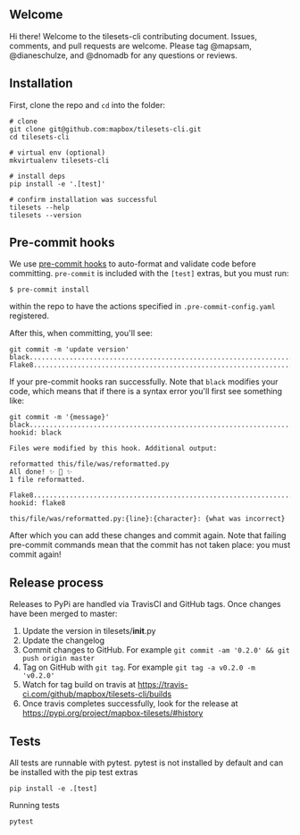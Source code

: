 ## Welcome

Hi there! Welcome to the tilesets-cli contributing document. Issues, comments, and pull requests are welcome. Please tag @mapsam, @dianeschulze, and @dnomadb for any questions or reviews.

## Installation
First, clone the repo and `cd` into the folder:
```shell
# clone
git clone git@github.com:mapbox/tilesets-cli.git
cd tilesets-cli

# virtual env (optional)
mkvirtualenv tilesets-cli

# install deps
pip install -e '.[test]'

# confirm installation was successful
tilesets --help
tilesets --version
```

## Pre-commit hooks
We use [pre-commit hooks](https://pre-commit.com/) to auto-format and validate code before committing. `pre-commit` is included with the `[test]` extras, but you must run:
```
$ pre-commit install
```
within the repo to have the actions specified in `.pre-commit-config.yaml` registered.

After this, when committing, you'll see:
```
git commit -m 'update version'
black....................................................................Passed
Flake8...................................................................Passed
```
If your pre-commit hooks ran successfully. Note that `black` modifies your code, which means that if there is a syntax error you'll first see something like:
```
git commit -m '{message}'
black....................................................................Failed
hookid: black

Files were modified by this hook. Additional output:

reformatted this/file/was/reformatted.py
All done! ✨ 🍰 ✨
1 file reformatted.

Flake8...................................................................Failed
hookid: flake8

this/file/was/reformatted.py:{line}:{character}: {what was incorrect}
```
After which you can add these changes and commit again. Note that failing pre-commit commands mean that the commit has not taken place: you must commit again!

## Release process

Releases to PyPi are handled via TravisCI and GitHub tags. Once changes have been merged to master:

1. Update the version in tilesets/__init__.py
2. Update the changelog
3. Commit changes to GitHub. For example `git commit -am '0.2.0' && git push origin master`
4. Tag on GitHub with `git tag`. For example `git tag -a v0.2.0 -m 'v0.2.0'`
5. Watch for tag build on travis at https://travis-ci.com/github/mapbox/tilesets-cli/builds
6. Once travis completes successfully, look for the release at https://pypi.org/project/mapbox-tilesets/#history

## Tests

All tests are runnable with pytest. pytest is not installed by default and can be installed with the pip test extras

```shell
pip install -e .[test]
```

Running tests

```
pytest
```
